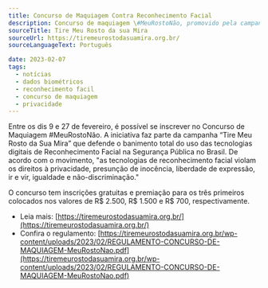 ```yaml
---
title: Concurso de Maquiagem Contra Reconhecimento Facial
description: Concurso de maquiagem \#MeuRostoNão, promovido pela campanha “Tire Meu Rosto da Sua Mira”, pretende mobilizar as pessoas para a questão do uso das tecnologias digitais de reconhecimento facial na Segurança Pública no Brasil.
sourceTitle: Tire Meu Rosto da sua Mira
sourceUrl: https://tiremeurostodasuamira.org.br/
sourceLanguageText: Português

date: 2023-02-07
tags:
  - notícias
  - dados biométricos
  - reconhecimento facil
  - concurso de maquiagem
  - privacidade
---
```


Entre os dis 9 e 27 de fevereiro, é possível se inscrever no Concurso de Maquiagem #MeuRostoNão. A iniciativa faz parte da campanha “Tire Meu Rosto da Sua Mira” que defende o banimento total do uso das tecnologias digitais de Reconhecimento Facial na Segurança Pública no Brasil.
De acordo com o movimento, "as tecnologias de reconhecimento facial violam os direitos à privacidade, presunção de inocência, liberdade de expressão, ir e vir, igualdade e não-discriminação."

O concurso tem inscrições gratuitas e premiação para os três primeiros colocados nos valores de R$ 2.500, R$ 1.500 e R$ 700, respectivamente.


* Leia mais: [https://tiremeurostodasuamira.org.br/](https://tiremeurostodasuamira.org.br/)
* Confira o regulamento: [https://tiremeurostodasuamira.org.br/wp-content/uploads/2023/02/REGULAMENTO-CONCURSO-DE-MAQUIAGEM-MeuRostoNao.pdf](https://tiremeurostodasuamira.org.br/wp-content/uploads/2023/02/REGULAMENTO-CONCURSO-DE-MAQUIAGEM-MeuRostoNao.pdf)


